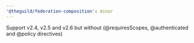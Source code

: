 ```yaml
---
'@theguild/federation-composition': minor
---
```


Support v2.4, v2.5 and v2.6 but without (@requiresScopes, @authenticated and @policy directives)
